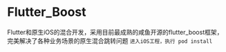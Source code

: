 # Flutter_Boost
Flutter和原生iOS的混合开发，采用目前最成熟的咸鱼开源的flutter_boost框架，完美解决了各种业务场景的原生混合跳转问题
`进入iOS工程，执行 pod install`
